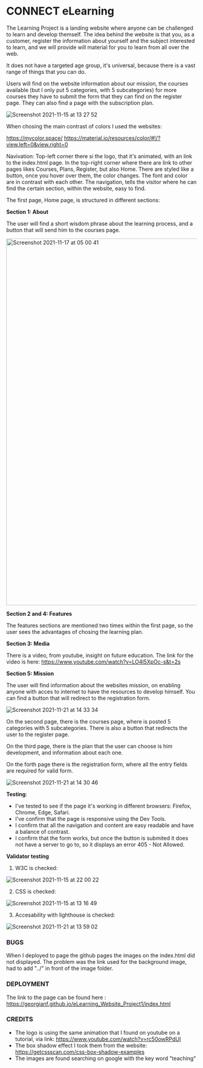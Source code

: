 # CONNECT eLearning

The Learning Project is a landing website where anyone can be challenged to learn and develop themself.
The idea behind the website is that you, as a customer, register the information about yourself and the subject interested to learn, and we will provide will material for you to learn from all over the web.

It does not have a targeted age group, it's universal, because there is a vast range of things that you can do.

Users will find on the website information about our mission, the courses available (but I only put 5 categories, with 5 subcategories) for more courses they have to submit the form that they can find on the register page.
They can also find a page with the subscription plan.

![Screenshot 2021-11-15 at 13 27 52](https://user-images.githubusercontent.com/91877102/142062121-50c2abdb-4b1d-44ee-966f-9c2dca4242ef.png)

When chosing the main contrast of colors I used the websites:

https://mycolor.space/ 
https://material.io/resources/color/#!/?view.left=0&view.right=0

Navivation: 
Top-left corner there si the logo, that it's animated, with an link to the index.html page.
In the top-right corner where there are link to other pages likes Courses, Plans, Register, but also Home. 
There are styled like a button, once you hover over them, the color changes. The font and color are in contrast with each other.
The navigation, tells the visitor where he can find the certain section, within the website, easy to find.

The first page, Home page, is structured in different sections:

**Section 1: About** 

The user will find a short wisdom phrase about the learning process, and a button that will send him to the courses page.

<img width="969" alt="Screenshot 2021-11-17 at 05 00 41" src="https://user-images.githubusercontent.com/91877102/142132351-1c691353-b4ec-4890-9f10-610be71d035f.png">

**Section 2 and 4: Features**

The features sections are mentioned two times within the first page, so the user sees the advantages of chosing the learning plan.

**Section 3: Media**

There is a video, from youtube, insight on future education.
The link for the video is here: https://www.youtube.com/watch?v=LO4l5XpOc-s&t=2s

**Section 5: Mission**

The user will find information about the websites mission, on enabling anyone with acces to internet to have the resources to develop himself.
You can find a button that will redirect to the registration form.

![Screenshot 2021-11-21 at 14 33 34](https://user-images.githubusercontent.com/91877102/142763987-b52cd940-70da-454d-9b33-ce3309a443d2.png)


On the second page, there is the courses page, where is posted 5 categories with 5 subcategories.
There is also a button that redirects the user to the register page.

On the third page, there is the plan that the user can choose is him development, and information about each one.

On the forth page there is the registration form, where all the entry fields are required for valid form.

![Screenshot 2021-11-21 at 14 30 46](https://user-images.githubusercontent.com/91877102/142763961-e5ca4015-0c42-4fb0-bf43-6f3a63099e3f.png)


**Testing**: 

* I've tested to see if the page it's working in different browsers: Firefox, Chrome, Edge, Safari.
* I've confirm that the page is responsive using the Dev Tools.
* I confirm that all the navigation and content are easy readable and have a balance of contrast.
* I confirm that the form works, but once the button is submited it does not have a server to go to, so it displays an error 405 - Not Allowed.

**Validator testing**

1. W3C is checked:

![Screenshot 2021-11-15 at 22 00 22](https://user-images.githubusercontent.com/91877102/142147110-8c912e3a-fded-4180-a4db-8e30de1424ed.png)


2. CSS is checked:

![Screenshot 2021-11-15 at 13 16 49](https://user-images.githubusercontent.com/91877102/142146983-a1765f64-e7a2-42e4-87fa-5ec6a1535704.png)


3. Accesability with lighthouse is checked:


![Screenshot 2021-11-21 at 13 59 02](https://user-images.githubusercontent.com/91877102/142763091-b805d912-f5ff-4746-9b10-a34c98e65db9.png)


### BUGS

When I deployed to page the github pages the images on the index.html did not displayed. 
The problem was the link used for the background image, had to add "../" in front of the image folder.

### DEPLOYMENT

The link to the page can be found here : https://georgianf.github.io/eLearning_Website_Project1/index.html

### CREDITS
+ The logo is using the same animation that I found on youtube on a tutorial, via link: https://www.youtube.com/watch?v=rc50owRPdUI
+ The box shadow effect I took them from the website: https://getcssscan.com/css-box-shadow-examples
+ The images are found searching on google with the key word "teaching"














